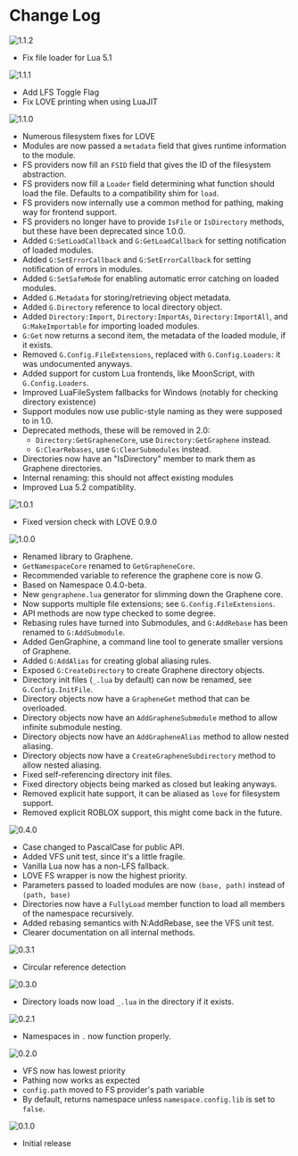 # Change Log

![1.1.2](https://img.shields.io/badge/1.1.2-latest-brightgreen.svg?style=flat-square)
- Fix file loader for Lua 5.1

![1.1.1](https://img.shields.io/badge/1.1.1-unsupported-red.svg?style=flat-square)
- Add LFS Toggle Flag
- Fix LOVE printing when using LuaJIT

![1.1.0](https://img.shields.io/badge/1.1.0-unsupported-red.svg?style=flat-square)
- Numerous filesystem fixes for LOVE
- Modules are now passed a `metadata` field that gives runtime information to the module.
- FS providers now fill an `FSID` field that gives the ID of the filesystem abstraction.
- FS providers now fill a `Loader` field determining what function should load the file. Defaults to a compatibility shim for `load`.
- FS providers now internally use a common method for pathing, making way for frontend support.
- FS providers no longer have to provide `IsFile` or `IsDirectory` methods, but these have been deprecated since 1.0.0.
- Added `G:SetLoadCallback` and `G:GetLoadCallback` for setting notification of loaded modules.
- Added `G:SetErrorCallback` and `G:SetErrorCallback` for setting notification of errors in modules.
- Added `G:SetSafeMode` for enabling automatic error catching on loaded modules.
- Added `G.Metadata` for storing/retrieving object metadata.
- Added `G.Directory` reference to local directory object.
- Added `Directory:Import`, `Directory:ImportAs`, `Directory:ImportAll`, and `G:MakeImportable` for importing loaded modules.
- `G:Get` now returns a second item, the metadata of the loaded module, if it exists.
- Removed `G.Config.FileExtensions`, replaced with `G.Config.Loaders`: it was undocumented anyways.
- Added support for custom Lua frontends, like MoonScript, with `G.Config.Loaders`.
- Improved LuaFileSystem fallbacks for Windows (notably for checking directory existence)
- Support modules now use public-style naming as they were supposed to in 1.0.
- Deprecated methods, these will be removed in 2.0:
	- `Directory:GetGrapheneCore`, use `Directory:GetGraphene` instead.
	- `G:ClearRebases`, use `G:ClearSubmodules` instead.
- Directories now have an "IsDirectory" member to mark them as Graphene directories.
- Internal renaming: this should not affect existing modules
- Improved Lua 5.2 compatiblity.

![1.0.1](https://img.shields.io/badge/1.0.1-unsupported-red.svg?style=flat-square)
- Fixed version check with LOVE 0.9.0

![1.0.0](https://img.shields.io/badge/1.0.0-unsupported-red.svg?style=flat-square)
- Renamed library to Graphene.
- `GetNamespaceCore` renamed to `GetGrapheneCore`.
- Recommended variable to reference the graphene core is now G.
- Based on Namespace 0.4.0-beta.
- New `gengraphene.lua` generator for slimming down the Graphene core.
- Now supports multiple file extensions; see `G.Config.FileExtensions`.
- API methods are now type checked to some degree.
- Rebasing rules have turned into Submodules, and `G:AddRebase` has been renamed to `G:AddSubmodule`.
- Added GenGraphine, a command line tool to generate smaller versions of Graphene.
- Added `G:AddAlias` for creating global aliasing rules.
- Exposed `G:CreateDirectory` to create Graphene directory objects.
- Directory init files (`_.lua` by default) can now be renamed, see `G.Config.InitFile`.
- Directory objects now have a `GrapheneGet` method that can be overloaded.
- Directory objects now have an `AddGrapheneSubmodule` method to allow infinite submodule nesting.
- Directory objects now have an `AddGrapheneAlias` method to allow nested aliasing.
- Directory objects now have a `CreateGrapheneSubdirectory` method to allow nested aliasing.
- Fixed self-referencing directory init files.
- Fixed directory objects being marked as closed but leaking anyways.
- Removed explicit hate support, it can be aliased as `love` for filesystem support.
- Removed explicit ROBLOX support, this might come back in the future.

![0.4.0](https://img.shields.io/badge/0.4.0-unsupported-red.svg?style=flat-square)
- Case changed to PascalCase for public API.
- Added VFS unit test, since it's a little fragile.
- Vanilla Lua now has a non-LFS fallback.
- LOVE FS wrapper is now the highest priority.
- Parameters passed to loaded modules are now `(base, path)` instead of `(path, base)`
- Directories now have a `FullyLoad` member function to load all members of the namespace recursively.
- Added rebasing semantics with N:AddRebase, see the VFS unit test.
- Clearer documentation on all internal methods.

![0.3.1](https://img.shields.io/badge/0.3.1-unsupported-red.svg?style=flat-square)
- Circular reference detection

![0.3.0](https://img.shields.io/badge/0.3.0-unsupported-red.svg?style=flat-square)
- Directory loads now load `_.lua` in the directory if it exists.

![0.2.1](https://img.shields.io/badge/0.2.1-unsupported-red.svg?style=flat-square)
- Namespaces in `.` now function properly.

![0.2.0](https://img.shields.io/badge/0.2.0-unsupported-red.svg?style=flat-square)
- VFS now has lowest priority
- Pathing now works as expected
- `config.path` moved to FS provider's path variable
- By default, returns namespace unless `namespace.config.lib` is set to `false`.

![0.1.0](https://img.shields.io/badge/0.1.0-unsupported-red.svg?style=flat-square)
- Initial release